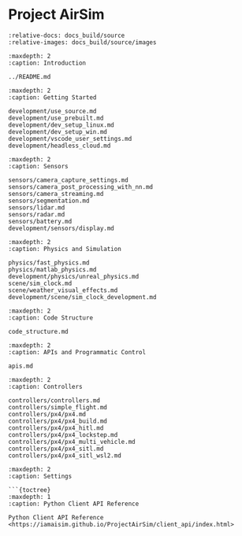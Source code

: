 # Project AirSim

```{include} ../README.md
:relative-docs: docs_build/source
:relative-images: docs_build/source/images
```

```{toctree}
:maxdepth: 2
:caption: Introduction

../README.md
```

```{toctree}
:maxdepth: 2
:caption: Getting Started

development/use_source.md
development/use_prebuilt.md
development/dev_setup_linux.md
development/dev_setup_win.md
development/vscode_user_settings.md
development/headless_cloud.md
```

```{toctree}
:maxdepth: 2
:caption: Sensors

sensors/camera_capture_settings.md
sensors/camera_post_processing_with_nn.md
sensors/camera_streaming.md
sensors/segmentation.md
sensors/lidar.md
sensors/radar.md
sensors/battery.md
development/sensors/display.md
```

```{toctree}
:maxdepth: 2
:caption: Physics and Simulation

physics/fast_physics.md
physics/matlab_physics.md
development/physics/unreal_physics.md
scene/sim_clock.md
scene/weather_visual_effects.md
development/scene/sim_clock_development.md
```

```{toctree}
:maxdepth: 2
:caption: Code Structure

code_structure.md
```

```{toctree}
:maxdepth: 2
:caption: APIs and Programmatic Control

apis.md
```

```{toctree}
:maxdepth: 2
:caption: Controllers

controllers/controllers.md
controllers/simple_flight.md
controllers/px4/px4.md
controllers/px4/px4_build.md
controllers/px4/px4_hitl.md
controllers/px4/px4_lockstep.md
controllers/px4/px4_multi_vehicle.md
controllers/px4/px4_sitl.md
controllers/px4/px4_sitl_wsl2.md
```

```{toctree}
:maxdepth: 2
:caption: Settings

```{toctree}
:maxdepth: 1
:caption: Python Client API Reference

Python Client API Reference <https://iamaisim.github.io/ProjectAirSim/client_api/index.html>
```